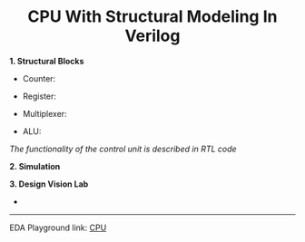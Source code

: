 
<div align="center">

<h1>CPU With Structural Modeling In Verilog</h1>
</div>


**1. Structural Blocks** 

- Counter:

- Register:

- Multiplexer:

- ALU:

*The functionality of the control unit is described in RTL code*

**2. Simulation** 

**3. Design Vision Lab** 

- 

---

EDA Playground link: [CPU](https://edaplayground.com/x/8r2a)


